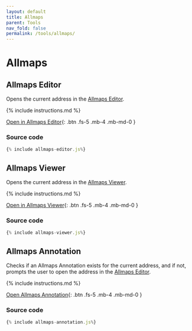 ```yaml
---
layout: default
title: Allmaps
parent: Tools
nav_fold: false
permalink: /tools/allmaps/
---
```

# Allmaps

## Allmaps Editor
Opens the current address in the [Allmaps Editor](https://editor.allmaps.org/).

{% include instructions.md %}

<a href="{% include allmaps-editor.js %}">Open in Allmaps Editor</a>{: .btn .fs-5 .mb-4 .mb-md-0 }

### Source code

```js
{% include allmaps-editor.js%}
```

## Allmaps Viewer
Opens the current address in the [Allmaps Viewer](https://viewer.allmaps.org/).

{% include instructions.md %}

<a href="{% include allmaps-viewer.js %}">Open in Allmaps Viewer</a>{: .btn .fs-5 .mb-4 .mb-md-0 }

### Source code

```js
{% include allmaps-viewer.js%}
```

## Allmaps Annotation
Checks if an Allmaps Annotation exists for the current address, and if not, prompts the user to open the address in the [Allmaps Editor](https://editor.allmaps.org/).

{% include instructions.md %}

<a href="{% include allmaps-annotation.min.js %}">Open Allmaps Annotation</a>{: .btn .fs-5 .mb-4 .mb-md-0 }

### Source code

```js
{% include allmaps-annotation.js%}
```

